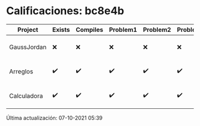 # Calificaciones: bc8e4b
|Project|Exists|Compiles|Problem1|Problem2|Problem3|Extra|CommitHash|CommitDate|CheckDate|Comments|DueDate|Grade|
|-|-|-|-|-|-|-|-|-|-|-|-|-|
|GaussJordan|❌|❌|❌|❌|❌|❌|NA|NA|07-10-2021 05:39:00|No se encontró el archivo en PracticasComputacionI/GaussJordan/GaussJordan.cpp|01-10-2021 21:00:00|5.0|
|Arreglos|✔️|✔️|✔️|✔️|✔️|✔️|c2d30ca9fbbfdf43368cd4ced3371abe2d595ef4|24-09-2021 19:18:32|24-09-2021 19:43:17|nan|24-09-2021 21:00:00|10.0|
|Calculadora|✔️|✔️|✔️|✔️|✔️|❌|45ba456b2d46873c630807d627256f717db2ec13|17-09-2021 13:54:00|17-09-2021 14:11:19|No sale con código diferente de cero con división entre cero|17-09-2021 21:00:00|10.0|

Última actualización: 07-10-2021 05:39